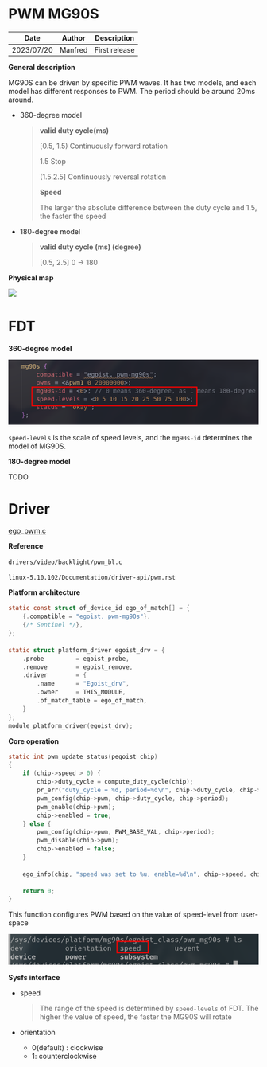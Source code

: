 # PWM MG90S

| Date       | Author  | Description   |
| ---------- | ------- | ------------- |
| 2023/07/20 | Manfred | First release |

**General description**

MG90S can be driven by specific PWM waves. It has two models, and each model has different responses to PWM. The period should be around 20ms around.

- 360-degree model

    > **valid duty cycle(ms)**
    >
    > [0.5, 1.5)	Continuously forward rotation
    >
    > 1.5			  Stop
    >
    > (1.5.2.5]     Continuously reversal rotation
    >
    > **Speed**
    >
    > The larger the absolute difference between the duty cycle and 1.5, the faster the speed

- 180-degree model

    >**valid duty cycle (ms) (degree)**
    >
    > [0.5, 2.5]    0 -> 180

**Physical map**

![](README.assets/physical_map.png)



# FDT

**360-degree model**

![image-20230720114026649](README.assets/image-20230720114026649.png)

`speed-levels` is the scale of speed levels, and the `mg90s-id` determines the model of MG90S.

**180-degree model**

TODO



# Driver

[ego_pwm.c](./ego_pwm.c)

**Reference**

`drivers/video/backlight/pwm_bl.c`

`linux-5.10.102/Documentation/driver-api/pwm.rst`

**Platform architecture**

```c
static const struct of_device_id ego_of_match[] = {
    {.compatible = "egoist, pwm-mg90s"},
    {/* Sentinel */},
};

static struct platform_driver egoist_drv = {
    .probe         = egoist_probe,
    .remove        = egoist_remove,
    .driver        = {
        .name      = "Egoist_drv",
        .owner     = THIS_MODULE,
        .of_match_table = ego_of_match,
    }
};
module_platform_driver(egoist_drv);
```

**Core operation**

```c
static int pwm_update_status(pegoist chip)
{
    if (chip->speed > 0) {
        chip->duty_cycle = compute_duty_cycle(chip);
        pr_err("duty_cycle = %d, period=%d\n", chip->duty_cycle, chip->period);
        pwm_config(chip->pwm, chip->duty_cycle, chip->period);
        pwm_enable(chip->pwm);
        chip->enabled = true;
    } else {
        pwm_config(chip->pwm, PWM_BASE_VAL, chip->period);
        pwm_disable(chip->pwm);
        chip->enabled = false;
    }

    ego_info(chip, "speed was set to %u, enable=%d\n", chip->speed, chip->enabled);

    return 0;
}
```

This function configures PWM based on the value of speed-level from user-space

![image-20230720115840033](README.assets/image-20230720115840033.png)

**Sysfs interface**

- speed

    > The range of the speed is determined by `speed-levels` of FDT. The higher the value of speed, the faster the MG90S will rotate

- orientation

    - 0(default) : clockwise
    - 1: counterclockwise

